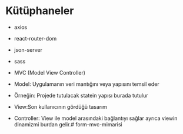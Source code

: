 # Kütüphaneler
- axios
- react-router-dom
- json-server
- sass
- MVC (Model View Controller)
- Model: Uygulamanın veri mantığını veya yapısını temsil eder

- Örneğin: Projede tutulacak statein yapısı burada tutulur
- View:Son kullanıcının gördüğü tasarım

- Controller: View ile model arasındaki bağlantıyı sağlar ayrıca viewin dinamizmi burdan gelir.# form-mvc-mimarisi
